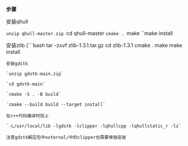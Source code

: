 **步骤**

安装qhull


``unzip qhull-master.zip
``cd qhull-master
``cmake .
``make
``make install


安装zlib
(```bash
tar -zxvf zlib-1.3.1.tar.gz
cd zlib-1.3.1
cmake .
make
make install
```)
安装gdstk

`unzip gdstk-main.zip`

`cd gdstk-main`

`cmake -S . -B build`

`cmake --build build --target install`

在c++代码编译时加上

`-L/usr/local/lib -lgdstk -lclipper -lqhullcpp -lqhullstatic_r -lz`

注意gdstk解压包中external/中的clipper也需要单独安装
